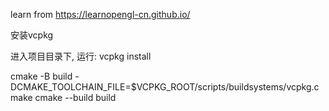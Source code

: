 learn from https://learnopengl-cn.github.io/

安装vcpkg

进入项目目录下, 运行:
vcpkg install

cmake -B build -DCMAKE_TOOLCHAIN_FILE=$VCPKG_ROOT/scripts/buildsystems/vcpkg.cmake
cmake --build build
